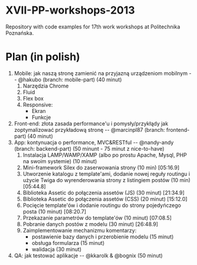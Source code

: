 XVII-PP-workshops-2013
======================

Repository with code examples for 17th work workshops at Politechnika Poznańska.

Plan (in polish)
================
<ol>
	<li>Mobile: jak naszą stronę zamienić na przyjazną urządzeniom mobilnym -- @hakubo (branch: mobile-part) (40 minut)
		<ol>
			<li>Narzędzia Chrome</li>
			<li>Fluid</li>
			<li>Flex box</li>
			<li>Responsive:
				<ul>
					<li>Ekran</li>
					<li>Funkcje</li>
				</ul>
			</li>
		</ol>
	</li>
	<li>Front-end: złota zasada performance'u i pomysły/przykłądy jak zoptymalizować przykładową stronę -- @marcinpl87 (branch: frontend-part) (40 minut)</li>
	<li>App: kontynuacja o performance, MVC&RESTful -- @nandy-andy (branch: backend-part) (50 minunt - 75 minut z nice-to-have)
		<ol>
			<li>Instalacja LAMP/WAMP/XAMP (albo po prostu Apache, Mysql, PHP na swoim systemie) (10 minut)</li>
			<li>Mini-framework Silex do zaserwowania strony (10 min) [05:16.9]</li>
			<li>Utworzenie katalogu z template'ami, dodanie nowej reguły routingu i użycie Twiga do wyrenderowania strony z listingiem postów (10 min) [05:44.8]</li>
			<li>Biblioteka Assetic do połączenia assetów (JS) (30 minut) [21:34.9]</li>
			<li>Biblioteka Assetic do połączenia assetów (CSS) (20 minut) [15:12.0]</li>
			<li>Pocięcie template'ów i dodanie routingu do strony pojedyńczego posta (10 minut) [08:20.7]</li>
			<li>Przekazanie parametrów do template'ów (10 minut) [07:08.5]</li>
			<li>Pobranie danych postów z modelu (30 minut) [26:48.9]</li>
			<li>Zaimplementowanie mechanizmu komentarzy:
				<ul>
					<li>postawienie bazy danych i przerobienie modelu (15 minut)</li>
					<li>obsługa formularza (15 minut)</li>
					<li>walidacja (30 minut)
				</ul>
			</li>
		</ol>
	</li>
	<li>QA: jak testować aplikacje -- @kkarolk & @bognix (50 minut)</li>
</ol>
